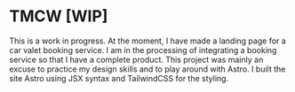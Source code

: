 # TMCW [WIP]
 
This is a work in progress. At the moment, I have made a landing page for a car valet booking service. I am in the processing of integrating a booking service so that I have a complete product. This project was mainly an excuse to practice my design skills and to play around with Astro. I built the site Astro using JSX syntax and TailwindCSS for the styling. 
